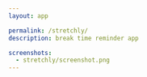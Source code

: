 ```yaml
---
layout: app

permalink: /stretchly/
description: break time reminder app

screenshots:
  - stretchly/screenshot.png
---
```

